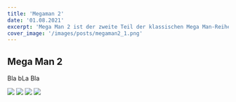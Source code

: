 ```yaml
---
title: 'Megaman 2'
date: '01.08.2021'
excerpt: 'Mega Man 2 ist der zweite Teil der klassischen Mega Man-Reihe. Erschienen Dezember 1990 in Europa'
cover_image: '/images/posts/megaman2_1.png'
---
```

## Mega Man 2

Bla bLa Bla

![](../images/posts/megaman2_1.png)
![](../images/posts/megaman2_2.png)
![](../images/posts/megaman2_3.webp)
![](../images/posts/megaman2_4.png)

